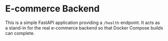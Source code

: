 # E-commerce Backend

This is a simple FastAPI application providing a `/health` endpoint. It acts as a stand-in for the real e-commerce backend so that Docker Compose builds can complete.
